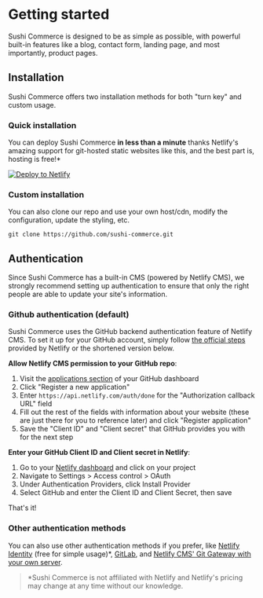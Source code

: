 # Getting started

Sushi Commerce is designed to be as simple as possible, with powerful built-in features like a blog, contact form, landing page, and most importantly, product pages.

## Installation

Sushi Commerce offers two installation methods for both "turn key" and custom usage.

### Quick installation

You can deploy Sushi Commerce **in less than a minute** thanks Netlify's amazing support for git-hosted static websites like this, and the best part is, hosting is free!*

[![Deploy to Netlify](https://www.netlify.com/img/deploy/button.svg)](https://app.netlify.com/start/deploy?repository=https://github.com/seanWLawrence/sushi-commerce "Deploy Sushi Commerce to Netlify")

### Custom installation

You can also clone our repo and use your own host/cdn, modify the configuration, update the styling, etc.

``` shell
git clone https://github.com/sushi-commerce.git
```

## Authentication

Since Sushi Commerce has a built-in CMS (powered by Netlify CMS), we strongly recommend setting up authentication to ensure that only the right people are able to update your site's information.

### Github authentication (default)

Sushi Commerce uses the GitHub backend authentication feature of Netlify CMS. To set it up for your GitHub account, simply follow [the official steps](https://www.netlify.com/docs/authentication-providers/#using-an-authentication-provider "Instructions for setting up GitHub authentication with Netlify") provided by Netlify or the shortened version below.

**Allow Netlify CMS permission to your GitHub repo**:

1. Visit the [applications section](https://github.com/settings/developers "Github applications section") of your GitHub dashboard
2. Click "Register a new application"
3. Enter `https://api.netlify.com/auth/done` for the "Authorization callback URL" field
4. Fill out the rest of the fields with information about your website (these are just there for you to reference later) and click "Register application"
5. Save the "Client ID" and "Client secret" that GitHub provides you with for the next step

**Enter your GitHub Client ID and Client secret in Netlify**:

1. Go to your [Netlify dashboard](https://app.netlify.com/?_ga=2.2076466.2064525853.1533155603-226890088.1503488970 "Netlify dashboard") and click on your project
2. Navigate to Settings > Access control > OAuth
3. Under Authentication Providers, click Install Provider
4. Select GitHub and enter the Client ID and Client Secret, then save


That's it!

### Other authentication methods

You can also use other authentication methods if you prefer, like [Netlify Identity](https://www.netlifycms.org/docs/authentication-backends/#git-gateway-with-netlify-identity "Setting up Netlify Identity aunthentication") (free for simple usage)*, [GitLab](https://www.netlifycms.org/docs/authentication-backends/#gitlab-backend "Setting up GitLab authentication"), and [Netlify CMS' Git Gateway with your own server](https://www.netlifycms.org/docs/authentication-backends/#git-gateway-without-netlify "Setting up Git Gateway authentication").

> *Sushi Commerce is not affiliated with Netlify and Netlify's pricing may change at any time without our knowledge.
